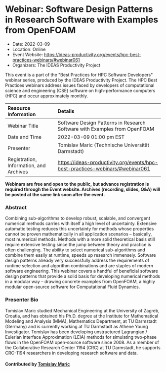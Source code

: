 # Webinar: Software Design Patterns in Research Software with Examples from OpenFOAM

- Date: 2022-03-09
- Location: Online
- Event Website: https://ideas-productivity.org/events/hpc-best-practices-webinars/#webinar061
- Organizers: The IDEAS Productivity Project
			   
This event is a part of the "Best Practices for HPC Software
Developers" webinar series, produced by the IDEAS Productivity
Project. The HPC Best Practices webinars address issues faced by
developers of computational science and engineering (CSE) software on
high-performance computers (HPC) and occur approximately monthly.

Resource Information | Details
:--- | :---			   
Webinar Title | Software Design Patterns in Research Software with Examples from OpenFOAM
Date and Time | 2022-03-09 01:00 pm EST
Presenter | Tomislav Maric (Technische Universität Darmstadt)
Registration, Information, and Archives | 	<https://ideas-productivity.org/events/hpc-best-practices-webinars/#webinar061>	   

**Webinars are free and open to the public, but advance registration is required through the Event website. Archives (recording, slides, Q&A) will be posted at the same link soon after the event.**

### Abstract
<p>Combining sub-algorithms to develop robust, scalable, and convergent numerical methods carries with itself a high level of uncertainty. Extensive automatic testing reduces this uncertainty for methods whose properties cannot be proven mathematically in all application scenarios – basically, most numerical methods. Methods with a more solid theoretical basis still require extensive testing since the jump between theory and practice is often challenging. The ability to select numerical sub-algorithms and combine them easily at runtime, speeds up research immensely. Software design patterns already very successfully address the requirements of runtime selection and algorithm combinations and are staples of modern software engineering. This webinar covers a handful of beneficial software design patterns that provide a solid basis for developing numerical methods in a modular way – drawing concrete examples from OpenFOAM, a highly modular open-source software for Computational Fluid Dynamics.</p>



### Presenter Bio
<p>Tomislav Maric studied Mechanical Engineering at the University of Zagreb, Croatia, and has obtained his Ph.D. degree at the Institute for Mathematical Modeling and Analysis (MMA), Mathematics Department, at TU Darmstadt (Germany) and is currently working at TU Darmstadt as Athene Young Investigator. Tomislav has been developing unstructured Lagrangian / Eulerian Interface Approximation (LEIA) methods for simulating two-phase flows in the OpenFOAM open-source software since 2008. As a member of the Collaborative Research Center 1194 (CRC) at TU Darmstadt, he supports CRC-1194 researchers in developing research software and data.</p>

    

#### Contributed by [Tomislav Maric](https://github.com/tmaric "Tomislav Maric GitHub profile")

<!---
Publish: yes
Categories: skills
Topics: online learning
Level: 2
Prerequisites: default
Aggregate: none
--->
